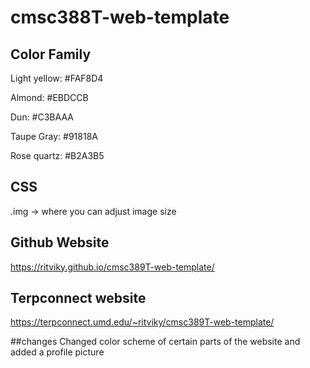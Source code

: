 # cmsc388T-web-template

## Color Family
Light yellow: #FAF8D4

Almond: #EBDCCB

Dun: #C3BAAA

Taupe Gray: #91818A

Rose quartz: #B2A3B5

## CSS
.img -> where you can adjust image size

## Github Website
https://ritviky.github.io/cmsc389T-web-template/

## Terpconnect website
https://terpconnect.umd.edu/~ritviky/cmsc389T-web-template/

##changes
Changed color scheme of certain parts of the website and added a profile picture



